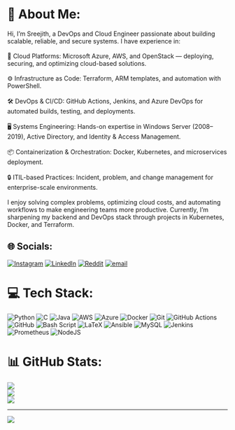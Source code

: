# 💫 About Me:
Hi, I’m Sreejith, a DevOps and Cloud Engineer passionate about building scalable, reliable, and secure systems. I have experience in:<br><br>🚀 Cloud Platforms: Microsoft Azure, AWS, and OpenStack — deploying, securing, and optimizing cloud-based solutions.<br><br>⚙️ Infrastructure as Code: Terraform, ARM templates, and automation with PowerShell.<br><br>🛠️ DevOps & CI/CD: GitHub Actions, Jenkins, and Azure DevOps for automated builds, testing, and deployments.<br><br>🖥️ Systems Engineering: Hands-on expertise in Windows Server (2008–2019), Active Directory, and Identity & Access Management.<br><br>📦 Containerization & Orchestration: Docker, Kubernetes, and microservices deployment.<br><br>🔒 ITIL-based Practices: Incident, problem, and change management for enterprise-scale environments.<br><br>I enjoy solving complex problems, optimizing cloud costs, and automating workflows to make engineering teams more productive. Currently, I’m sharpening my backend and DevOps stack through projects in Kubernetes, Docker, and Terraform.


## 🌐 Socials:
[![Instagram](https://img.shields.io/badge/Instagram-%23E4405F.svg?logo=Instagram&logoColor=white)](https://instagram.com/sreejith_gowda) [![LinkedIn](https://img.shields.io/badge/LinkedIn-%230077B5.svg?logo=linkedin&logoColor=white)](https://linkedin.com/in/SreejithNaveen) [![Reddit](https://img.shields.io/badge/Reddit-%23FF4500.svg?logo=Reddit&logoColor=white)](https://reddit.com/user/Accomplished_Crab539) [![email](https://img.shields.io/badge/Email-D14836?logo=gmail&logoColor=white)](mailto:sreejith.naveen99@gmail.com) 

# 💻 Tech Stack:
![Python](https://img.shields.io/badge/python-3670A0?style=for-the-badge&logo=python&logoColor=ffdd54) ![C](https://img.shields.io/badge/c-%2300599C.svg?style=for-the-badge&logo=c&logoColor=white) ![Java](https://img.shields.io/badge/java-%23ED8B00.svg?style=for-the-badge&logo=openjdk&logoColor=white) ![AWS](https://img.shields.io/badge/AWS-%23FF9900.svg?style=for-the-badge&logo=amazon-aws&logoColor=white) ![Azure](https://img.shields.io/badge/azure-%230072C6.svg?style=for-the-badge&logo=microsoftazure&logoColor=white) ![Docker](https://img.shields.io/badge/docker-%230db7ed.svg?style=for-the-badge&logo=docker&logoColor=white) ![Git](https://img.shields.io/badge/git-%23F05033.svg?style=for-the-badge&logo=git&logoColor=white) ![GitHub Actions](https://img.shields.io/badge/github%20actions-%232671E5.svg?style=for-the-badge&logo=githubactions&logoColor=white) ![GitHub](https://img.shields.io/badge/github-%23121011.svg?style=for-the-badge&logo=github&logoColor=white) ![Bash Script](https://img.shields.io/badge/bash_script-%23121011.svg?style=for-the-badge&logo=gnu-bash&logoColor=white) ![LaTeX](https://img.shields.io/badge/latex-%23008080.svg?style=for-the-badge&logo=latex&logoColor=white) ![Ansible](https://img.shields.io/badge/ansible-%231A1918.svg?style=for-the-badge&logo=ansible&logoColor=white) ![MySQL](https://img.shields.io/badge/mysql-4479A1.svg?style=for-the-badge&logo=mysql&logoColor=white) ![Jenkins](https://img.shields.io/badge/jenkins-%232C5263.svg?style=for-the-badge&logo=jenkins&logoColor=white) ![Prometheus](https://img.shields.io/badge/Prometheus-E6522C?style=for-the-badge&logo=Prometheus&logoColor=white) ![NodeJS](https://img.shields.io/badge/node.js-6DA55F?style=for-the-badge&logo=node.js&logoColor=white)
# 📊 GitHub Stats:
![](https://github-readme-stats.vercel.app/api?username=sreejithkrishna99&theme=dark&hide_border=false&include_all_commits=false&count_private=false)<br/>
![](https://nirzak-streak-stats.vercel.app/?user=sreejithkrishna99&theme=dark&hide_border=false)<br/>
![](https://github-readme-stats.vercel.app/api/top-langs/?username=sreejithkrishna99&theme=dark&hide_border=false&include_all_commits=false&count_private=false&layout=compact)

---
[![](https://visitcount.itsvg.in/api?id=sreejithkrishna99&icon=0&color=0)](https://visitcount.itsvg.in)

<!-- Proudly created with GPRM ( https://gprm.itsvg.in ) -->
